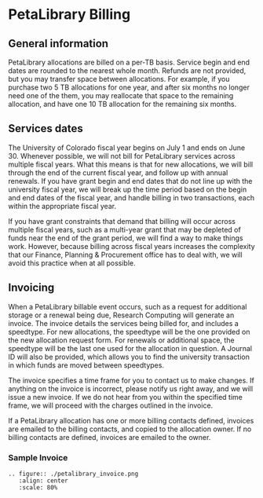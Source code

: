 # PetaLibrary Billing

## General information

PetaLibrary allocations are billed on a per-TB basis. Service begin
and end dates are rounded to the nearest whole month.  Refunds are not
provided, but you may transfer space between allocations. For example,
if you purchase two 5 TB allocations for one year, and after six months
no longer need one of the them, you may reallocate that space to the
remaining allocation, and have one 10 TB allocation for the remaining
six months.


## Services dates

The University of Colorado fiscal year begins on July 1 and ends on June
30. Whenever possible, we will not bill for PetaLibrary services across
multiple fiscal years. What this means is that for new allocations,
we will bill through the end of the current fiscal year, and follow
up with annual renewals. If you have grant begin and end dates that do
not line up with the university fiscal year, we will break up the time
period based on the begin and end dates of the fiscal year, and handle
billing in two transactions, each within the appropriate fiscal year.

If you have grant constraints that demand that billing will occur across multiple
fiscal years, such as a multi-year grant that may be depleted of funds
near the end of the grant period, we will find a way to make things
work. However, because billing across fiscal years
increases the complexity that our Finance, Planning & Procurement office
has to deal with, we will avoid this practice when at all possible.



## Invoicing

When a PetaLibrary billable event occurs, such as a request for additional
storage or a renewal being due, Research Computing will generate an
invoice. The invoice details the services being billed for, and includes
a speedtype. For new allocations, the speedtype will be the one provided
on the new allocation request form. For renewals or additional space,
the speedtype will be the last one used for the allocation in question. A
Journal ID will also be provided, which allows you to find the university
transaction in which funds are moved between speedtypes.

The invoice specifies a time frame for you to contact us to make
changes. If anything on the invoice is incorrect, please notify us right
away, and we will issue a new invoice. If we do not hear from you within
the specified time frame, we will proceed with the charges outlined in
the invoice.

If a PetaLibrary allocation has one or more billing contacts defined,
invoices are emailed to the billing contacts, and copied to the allocation
owner. If no billing contacts are defined, invoices are emailed to
the owner.

### Sample Invoice

```{eval-rst}
.. figure:: ./petalibrary_invoice.png
   :align: center
   :scale: 80%
```



